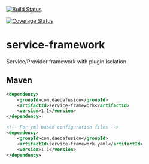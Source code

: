 [![Build Status](https://travis-ci.org/daedafusion/service-framework.svg?branch=master)](https://travis-ci.org/daedafusion/service-framework)

[![Coverage Status](https://coveralls.io/repos/github/daedafusion/service-framework/badge.svg?branch=master)](https://coveralls.io/github/daedafusion/service-framework?branch=master)

# service-framework
Service/Provider framework with plugin isolation

## Maven

```xml
<dependency>
    <groupId>com.daedafusion</groupId>
    <artifactId>service-framework</artifactId>
    <version>1.1</version>
</dependency>

<!-- For yml based configuration files -->
<dependency>
    <groupId>com.daedafusion</groupId>
    <artifactId>service-framework-yaml</artifactId>
    <version>1.1</version>
</dependency>
```
